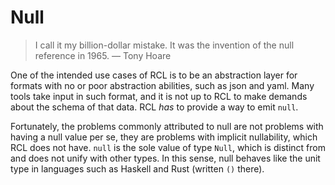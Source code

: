 # Null

> I call it my billion-dollar mistake. It was the invention of the null
> reference in 1965. —&nbsp;Tony Hoare

One of the intended use cases of RCL is to be an abstraction layer for formats
with no or poor abstraction abilities, such as json and yaml. Many tools take
input in such format, and it is not up to RCL to make demands about the schema
of that data. RCL _has_ to provide a way to emit `null`.

Fortunately, the problems commonly attributed to null are not problems with
having a null value per se, they are problems with implicit nullability, which
RCL does not have. `null` is the sole value of type `Null`, which is distinct
from and does not unify with other types. In this sense, null behaves like the
unit type in languages such as Haskell and Rust (written `()` there).
